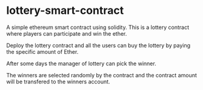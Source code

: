 # lottery-smart-contract

A simple ethereum smart contract using solidity. This is a lottery contract where players can participate and win the ether.

Deploy the lottery contract and all the users can buy the lottery by paying the specific amount of Ether.

After some days the manager of lottery can pick the winner.

The winners are selected randomly by the contract and the contract amount will be transfered to the winners account. 
